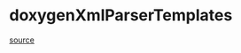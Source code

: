 # doxygenXmlParserTemplates

[source](github.com/OpenFOAM-jp/OpenFOAM-utilities-tutorials-jp/blob/master/v1906/miscellaneous/foamHelp/helpTypes/doxygenXmlParser/doxygenXmlParserTemplates.C/doxygenXmlParserTemplates.C)



